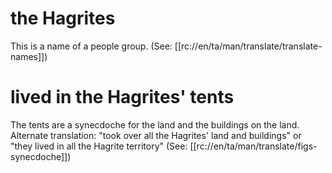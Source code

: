 # the Hagrites

This is a name of a people group. (See: [[rc://en/ta/man/translate/translate-names]])

# lived in the Hagrites' tents

The tents are a synecdoche for the land and the buildings on the land. Alternate translation: "took over all the Hagrites' land and buildings" or "they lived in all the Hagrite territory" (See: [[rc://en/ta/man/translate/figs-synecdoche]])

